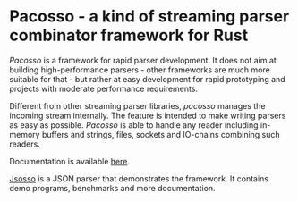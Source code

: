# Pacosso - a kind of streaming parser combinator framework for Rust

_Pacosso_ is a framework for rapid parser development.
It does not aim at building high-performance parsers -
other frameworks are much more suitable for that -
but rather at easy development for rapid prototyping
and projects with moderate performance requirements.

Different from other streaming parser libraries,
_pacosso_ manages the incoming stream internally.
The feature is intended to make writing parsers
as easy as possible.
_Pacosso_ is able to handle any reader including
in-memory buffers and strings, files, sockets and
IO-chains combining such readers.

Documentation is available [here].

[Jsosso] is a JSON parser that demonstrates the framework.
It contains demo programs, benchmarks and more documentation.

[here]: https://docs.rs/toschoo/pacosso
[Jsosso]: https://github.com/toschoo/jsosso

